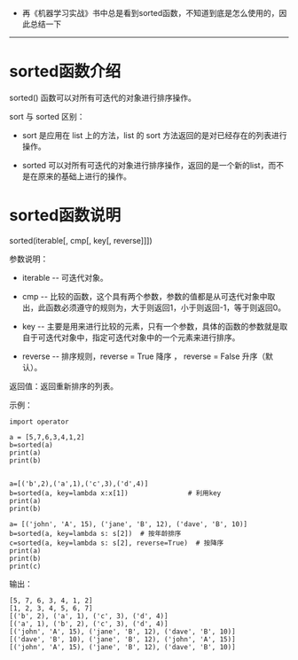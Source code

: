 

  * 再《机器学习实战》书中总是看到sorted函数，不知道到底是怎么使用的，因此总结一下





* * *





# sorted函数介绍


sorted() 函数可以对所有可迭代的对象进行排序操作。

sort 与 sorted 区别：




  * sort 是应用在 list 上的方法，list 的 sort 方法返回的是对已经存在的列表进行操作。


  * sorted 可以对所有可迭代的对象进行排序操作，返回的是一个新的list，而不是在原来的基础上进行的操作。




# sorted函数说明


sorted(iterable[, cmp[, key[, reverse]]])

参数说明：




  * iterable -- 可迭代对象。


  * cmp -- 比较的函数，这个具有两个参数，参数的值都是从可迭代对象中取出，此函数必须遵守的规则为，大于则返回1，小于则返回-1，等于则返回0。


  * key -- 主要是用来进行比较的元素，只有一个参数，具体的函数的参数就是取自于可迭代对象中，指定可迭代对象中的一个元素来进行排序。


  * reverse -- 排序规则，reverse = True 降序 ， reverse = False 升序（默认）。


返回值：返回重新排序的列表。

示例：


    import operator

    a = [5,7,6,3,4,1,2]
    b=sorted(a)
    print(a)
    print(b)


    a=[('b',2),('a',1),('c',3),('d',4)]
    b=sorted(a, key=lambda x:x[1])               # 利用key
    print(a)
    print(b)

    a= [('john', 'A', 15), ('jane', 'B', 12), ('dave', 'B', 10)]
    b=sorted(a, key=lambda s: s[2])  # 按年龄排序
    c=sorted(a, key=lambda s: s[2], reverse=True)  # 按降序
    print(a)
    print(b)
    print(c)




输出：


    [5, 7, 6, 3, 4, 1, 2]
    [1, 2, 3, 4, 5, 6, 7]
    [('b', 2), ('a', 1), ('c', 3), ('d', 4)]
    [('a', 1), ('b', 2), ('c', 3), ('d', 4)]
    [('john', 'A', 15), ('jane', 'B', 12), ('dave', 'B', 10)]
    [('dave', 'B', 10), ('jane', 'B', 12), ('john', 'A', 15)]
    [('john', 'A', 15), ('jane', 'B', 12), ('dave', 'B', 10)]
